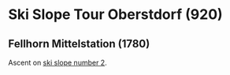 # Ski Slope Tour Oberstdorf (920)

## Fellhorn Mittelstation (1780)

Ascent on [ski slope number 2](https://www.ok-bergbahnen.com/skigebiete/pistenplan-interaktiv/).

